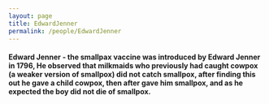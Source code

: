 ```yaml
---
layout: page
title: EdwardJenner
permalink: /people/EdwardJenner
---
```


#### Edward Jenner - the smallpax vaccine was introduced by Edward Jenner in 1796, He observed that milkmaids who previously had caught cowpox (a weaker version of smallpox) did not catch smallpox, after finding this out he gave a child cowpox, then after gave him smallpox, and as he expected the boy did not die of smallpox.

[jekyll-organization]: https://github.com/jekyll
